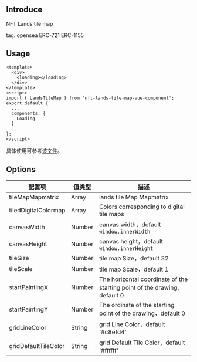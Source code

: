 ## Introduce

NFT Lands tile map

tag: opensea ERC-721 ERC-1155

## Usage

```
<template>
  <div>
    <loading></loading>
  </div>
</template>
<script>
import { LandsTileMap } from 'nft-lands-tile-map-vue-component';
export default {
  ...
  components: {
    Loading
  }
  ...
};
</script>
```

具体使用可参考[该文件](../../examples/landsTileMap.vue)。

## Options

| 配置项 | 值类型 | 描述                     |
| ------ | ------ | ------------------------ |
| tileMapMapmatrix   | Array |   lands tile Map Mapmatrix   |
| tiledDigitalColormap   | Array | Colors corresponding to digital tile maps   |
| canvasWidth   | Number | canvas width，default `window.innerWidth` |
| canvasHeight   | Number | canvas height，default `window.innerHeight` |
| tileSize   | Number | tile map Size，default 32 |
| tileScale   | Number | tile map Scale，default 1 |
| startPaintingX   | Number | The horizontal coordinate of the starting point of the drawing，default 0 |
| startPaintingY   | Number | The ordinate of the starting point of the drawing，default 0 |
| gridLineColor   | String | grid Line Color，default '#c8efd4' |
| gridDefaultTileColor   | String | grid Default Tile Color，default '#ffffff' |